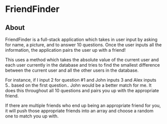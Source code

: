 # FriendFinder

## About

FriendFinder is a full-stack application which takes in user input by asking for name, a picture, and to answer 10 questions. Once the user inputs all the information, the application pairs the user up with a friend!

This uses a method which takes the absolute value of the current user and each user currently in the database and tries to find the smallest difference between the current user and all the other users in the database.

For instance, if I input 2 for question #1 and John inputs 3 and Alex inputs 5.. based on the first question.. John would be a better match for me. It does this throughout all 10 questions and pairs you up with the appropriate friend.

If there are multiple friends who end up being an appropriate friend for you, it will push those appropriate friends into an array and choose a random one to match you up with.
